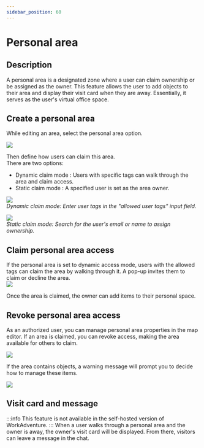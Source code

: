 ```yaml
---
sidebar_position: 60
---
```


# Personal area

## Description

A personal area is a designated zone where a user can claim ownership or be assigned as the owner. This feature allows the user to add objects to their area and display their visit card when they are away. Essentially, it serves as the user's virtual office space.

## Create a personal area

While editing an area, select the personal area option.

![](../../images/editor/personal-area/personal-area-1.png)

Then define how users can claim this area.<br/>
There are two options:
- Dynamic claim mode : Users with specific tags can walk through the area and claim access.
- Static claim mode : A specified user is set as the area owner.

![](../../images/editor/personal-area/personal-area-2.png)<br/>
_Dynamic claim mode: Enter user tags in the "allowed user tags" input field._

![](../../images/editor/personal-area/personal-area-3.png)<br/>
_Static claim mode: Search for the user's email or name to assign ownership._

## Claim personal area access

If the personal area is set to dynamic access mode, users with the allowed tags can claim the area by walking through it. A pop-up invites them to claim or decline the area.<br/>
![](../../images/editor/personal-area/personal-area-4.png)<br/>

Once the area is claimed, the owner can add items to their personal space.

## Revoke personal area access

As an authorized user, you can manage personal area properties in the map editor. If an area is claimed, you can revoke access, making the area available for others to claim.

![](../../images/editor/personal-area/personal-area-5.png)

If the area contains objects, a warning message will prompt you to decide how to manage these items.

![](../../images/editor/personal-area/personal-area-6.png)<br/>

## Visit card and message

:::info
This feature is not available in the self-hosted version of WorkAdventure.
:::
When a user walks through a personal area and the owner is away, the owner's visit card will be displayed. From there, visitors can leave a message in the chat.
